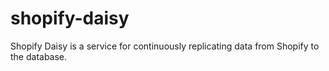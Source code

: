 # shopify-daisy
Shopify Daisy is a service for continuously replicating data from Shopify to the database.
